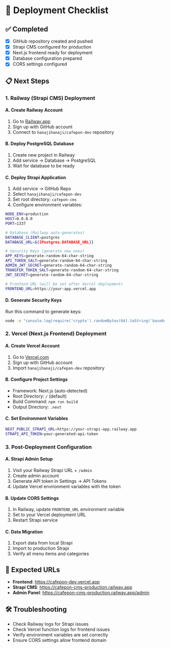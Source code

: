 # 🚀 Deployment Checklist

## ✅ Completed
- [x] GitHub repository created and pushed
- [x] Strapi CMS configured for production
- [x] Next.js frontend ready for deployment
- [x] Database configuration prepared
- [x] CORS settings configured

## 📋 Next Steps

### 1. Railway (Strapi CMS) Deployment

#### A. Create Railway Account
1. Go to [Railway.app](https://railway.app)
2. Sign up with GitHub account
3. Connect to `hanajihanaji/cafepon-dev` repository

#### B. Deploy PostgreSQL Database
1. Create new project in Railway
2. Add service → Database → PostgreSQL
3. Wait for database to be ready

#### C. Deploy Strapi Application
1. Add service → GitHub Repo
2. Select `hanajihanaji/cafepon-dev`
3. Set root directory: `cafepon-cms`
4. Configure environment variables:

```bash
NODE_ENV=production
HOST=0.0.0.0
PORT=1337

# Database (Railway auto-generates)
DATABASE_CLIENT=postgres
DATABASE_URL=${{Postgres.DATABASE_URL}}

# Security Keys (generate new ones)
APP_KEYS=generate-random-64-char-string
API_TOKEN_SALT=generate-random-64-char-string
ADMIN_JWT_SECRET=generate-random-64-char-string
TRANSFER_TOKEN_SALT=generate-random-64-char-string
JWT_SECRET=generate-random-64-char-string

# Frontend URL (will be set after Vercel deployment)
FRONTEND_URL=https://your-app.vercel.app
```

#### D. Generate Security Keys
Run this command to generate keys:
```bash
node -e "console.log(require('crypto').randomBytes(64).toString('base64'))"
```

### 2. Vercel (Next.js Frontend) Deployment

#### A. Create Vercel Account
1. Go to [Vercel.com](https://vercel.com)
2. Sign up with GitHub account
3. Import `hanajihanaji/cafepon-dev` repository

#### B. Configure Project Settings
- Framework: Next.js (auto-detected)
- Root Directory: `/` (default)
- Build Command: `npm run build`
- Output Directory: `.next`

#### C. Set Environment Variables
```bash
NEXT_PUBLIC_STRAPI_URL=https://your-strapi-app.railway.app
STRAPI_API_TOKEN=your-generated-api-token
```

### 3. Post-Deployment Configuration

#### A. Strapi Admin Setup
1. Visit your Railway Strapi URL + `/admin`
2. Create admin account
3. Generate API token in Settings → API Tokens
4. Update Vercel environment variables with the token

#### B. Update CORS Settings
1. In Railway, update `FRONTEND_URL` environment variable
2. Set to your Vercel deployment URL
3. Restart Strapi service

#### C. Data Migration
1. Export data from local Strapi
2. Import to production Strapi
3. Verify all menu items and categories

## 🔗 Expected URLs
- **Frontend**: https://cafepon-dev.vercel.app
- **Strapi CMS**: https://cafepon-cms-production.railway.app
- **Admin Panel**: https://cafepon-cms-production.railway.app/admin

## 🛠️ Troubleshooting
- Check Railway logs for Strapi issues
- Check Vercel function logs for frontend issues
- Verify environment variables are set correctly
- Ensure CORS settings allow frontend domain